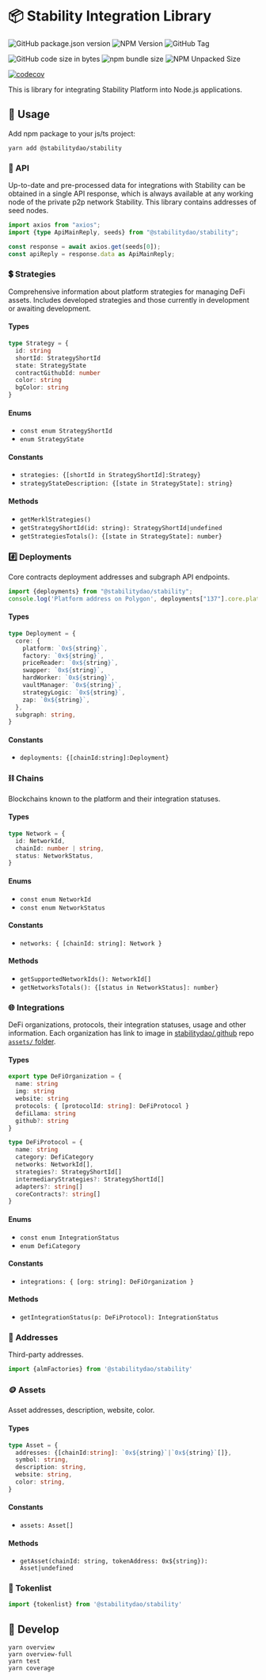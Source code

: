 # 📦 Stability Integration Library

![GitHub package.json version](https://img.shields.io/github/package-json/v/stabilitydao/stability)
![NPM Version](https://img.shields.io/npm/v/%40stabilitydao%2Fstability?label=NPM%20version)
![GitHub Tag](https://img.shields.io/github/v/tag/stabilitydao/stability)

![GitHub code size in bytes](https://img.shields.io/github/languages/code-size/stabilitydao/stability?label=code%20size)
![npm bundle size](https://img.shields.io/bundlephobia/min/%40stabilitydao%2Fstability?label=NPM%20bundle%20size)
![NPM Unpacked Size](https://img.shields.io/npm/unpacked-size/%40stabilitydao%2Fstability?label=NPM%20unpacked%20size)

[![codecov](https://codecov.io/github/stabilitydao/stability/graph/badge.svg?token=V0JV1WOGMM)](https://codecov.io/github/stabilitydao/stability)

This is library for integrating Stability Platform into Node.js applications.

## 🔌 Usage

Add npm package to your js/ts project:

```shell
yarn add @stabilitydao/stability
```

### 📡 API

Up-to-date and pre-processed data for integrations with Stability can be obtained in a single API response, which is always available at any working node of the private p2p network Stability. This library contains addresses of seed nodes.

```typescript
import axios from "axios";
import {type ApiMainReply, seeds} from "@stabilitydao/stability";

const response = await axios.get(seeds[0]);
const apiReply = response.data as ApiMainReply;
```

### 💲 Strategies

Comprehensive information about platform strategies for managing DeFi assets. Includes developed strategies and those currently in development or awaiting development.

#### Types

```typescript
type Strategy = {
  id: string
  shortId: StrategyShortId
  state: StrategyState
  contractGithubId: number
  color: string
  bgColor: string
}
```

#### Enums

* `const enum StrategyShortId`
* `enum StrategyState`

#### Constants

* `strategies: {[shortId in StrategyShortId]:Strategy}`
* `strategyStateDescription: {[state in StrategyState]: string}`

#### Methods

* `getMerklStrategies()`
* `getStrategyShortId(id: string): StrategyShortId|undefined`
* `getStrategiesTotals(): {[state in StrategyState]: number}`

### #️⃣ Deployments

Core contracts deployment addresses and subgraph API endpoints.

```typescript
import {deployments} from "@stabilitydao/stability";
console.log('Platform address on Polygon', deployments["137"].core.platform)
```

#### Types

```typescript
type Deployment = {
  core: {
    platform: `0x${string}`,
    factory: `0x${string}`,
    priceReader: `0x${string}`,
    swapper: `0x${string}`,
    hardWorker: `0x${string}`,
    vaultManager: `0x${string}`,
    strategyLogic: `0x${string}`,
    zap: `0x${string}`,
  },
  subgraph: string,
}
```

#### Constants

* `deployments: {[chainId:string]:Deployment}`

### ⛓️ Chains

Blockchains known to the platform and their integration statuses.

#### Types

```typescript
type Network = {
  id: NetworkId,
  chainId: number | string,
  status: NetworkStatus,
}
```

#### Enums

* `const enum NetworkId`
* `const enum NetworkStatus`

#### Constants

* `networks: { [chainId: string]: Network }`

#### Methods

* `getSupportedNetworkIds(): NetworkId[]`
* `getNetworksTotals(): {[status in NetworkStatus]: number}`

### 🌐 Integrations

DeFi organizations, protocols, their integration statuses, usage and other information. Each organization has link to image in [stabilitydao/.github](https://github.com/stabilitydao/.github) repo [`assets/` folder](https://github.com/stabilitydao/.github/tree/main/assets).

#### Types

```typescript
export type DeFiOrganization = {
  name: string
  img: string
  website: string
  protocols: { [protocolId: string]: DeFiProtocol }
  defiLlama: string
  github?: string
}

type DeFiProtocol = {
  name: string
  category: DefiCategory
  networks: NetworkId[],
  strategies?: StrategyShortId[]
  intermediaryStrategies?: StrategyShortId[]
  adapters?: string[]
  coreContracts?: string[]
}
```

#### Enums

* `const enum IntegrationStatus`
* `enum DefiCategory`

#### Constants

* `integrations: { [org: string]: DeFiOrganization }`

#### Methods

* `getIntegrationStatus(p: DeFiProtocol): IntegrationStatus`

### 📌 Addresses

Third-party addresses.

```typescript
import {almFactories} from '@stabilitydao/stability'
```

### 🪙 Assets

Asset addresses, description, website, color.

#### Types

```typescript
type Asset = {
  addresses: {[chainId:string]: `0x${string}`|`0x${string}`[]},
  symbol: string,
  description: string,
  website: string,
  color: string,
}
```

#### Constants

* `assets: Asset[]`

#### Methods

* `getAsset(chainId: string, tokenAddress: 0x${string}): Asset|undefined`

### 📜 Tokenlist

```typescript
import {tokenlist} from '@stabilitydao/stability'
```

## 👷 Develop

```shell
yarn overview
yarn overview-full
yarn test
yarn coverage
```
